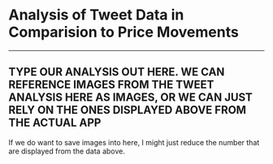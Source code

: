 # Analysis of Tweet Data in Comparision to Price Movements

---

## TYPE OUR ANALYSIS OUT HERE. WE CAN REFERENCE IMAGES FROM THE TWEET ANALYSIS HERE AS IMAGES, OR WE CAN JUST RELY ON THE ONES DISPLAYED ABOVE FROM THE ACTUAL APP

If we do want to save images into here, I might just reduce the number that are displayed from the data above.